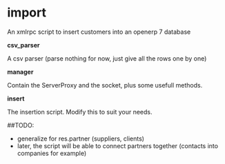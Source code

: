 import
======

An xmlrpc script to insert customers into an openerp 7 database

**csv_parser**

A csv parser (parse nothing for now, just give all the rows one by one)

**manager**

Contain the ServerProxy and the socket, plus some usefull methods.

**insert**

The insertion script. Modify this to suit your needs.

##TODO:

* generalize for res.partner (suppliers, clients)
* later, the script will be able to connect partners together (contacts into companies for example)